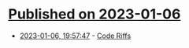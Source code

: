 # [Published on 2023-01-06](index.md)

* [2023-01-06, 19:57:47](https://lobste.rs/s/0ge26u/code_riffs) - [Code Riffs](http://blog.fogus.me/2023/01/06/code-riffs/)
